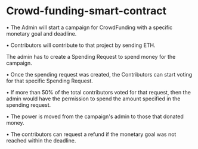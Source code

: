 # Crowd-funding-smart-contract

• The Admin will start a campaign for CrowdFunding with a specific monetary goal and deadline.

• Contributors will contribute to that project by sending ETH.

The admin has to create a Spending Request to spend money for the campaign.

• Once the spending request was created, the Contributors can start voting for that specific Spending Request.

• If more than 50% of the total contributors voted for that request, then the admin would have the permission to spend the amount specified in the spending 
request.

• The power is moved from the campaign's admin to those that donated money.

• The contributors can request a refund if the monetary goal was not reached within the deadline.
